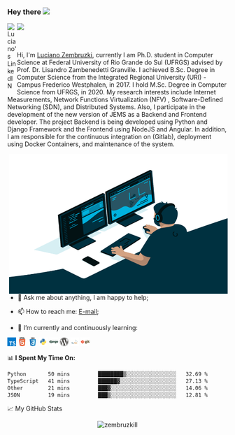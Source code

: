 ### Hey there <img src="https://media.giphy.com/media/hvRJCLFzcasrR4ia7z/giphy.gif" width="25px">
<a href="https://www.linkedin.com/in/luciano-zembruzki-406471172/">
  <img align="left" alt="Luciano's LinkedIN" width="22px" src="https://raw.githubusercontent.com/peterthehan/peterthehan/master/assets/linkedin.svg" />
</a>

![](https://visitor-badge.glitch.me/badge?page_id=zembruzkill.zembruzkill)

<br />

Hi, I'm [Luciano Zembruzki](https://zembruzkill.github.io/), currently I am Ph.D. student in Computer Science at Federal University of Rio Grande do Sul (UFRGS) advised by Prof. Dr. Lisandro Zambenedetti Granville. I achieved B.Sc. Degree in Computer Science from the Integrated Regional University (URI) - Campus Frederico Westphalen, in 2017. I hold M.Sc. Degree in Computer Science from UFRGS, in 2020. My research interests include Internet Measurements, Network Functions Virtualization (NFV) , Software-Defined Networking (SDN), and Distributed Systems. Also, I participate in the development of the new version of JEMS as a Backend and Frontend developer. The project Backend is being developed using Python and Django Framework and the Frontend using NodeJS and Angular. In addition, I am responsible for the continuous integration on (Gitlab), deployment using Docker Containers, and maintenance of the system.


  <img align="right" alt="GIF" src="https://github.com/zembruzkill/zembruzkill/blob/main/code.gif?raw=true" width="500" height="320" />
  
- 💬 Ask me about anything, I am happy to help;
- 📫 How to reach me: [E-mail](mailto:lzembruzki@inf.ufrgs.br);

- 🌱 I’m currently and continuously learning: 

<code><img height="20" src="https://raw.githubusercontent.com/github/explore/80688e429a7d4ef2fca1e82350fe8e3517d3494d/topics/typescript/typescript.png"></code>
<code><img height="20" src="https://raw.githubusercontent.com/github/explore/80688e429a7d4ef2fca1e82350fe8e3517d3494d/topics/html/html.png"></code>
<code><img height="20" src="https://raw.githubusercontent.com/github/explore/80688e429a7d4ef2fca1e82350fe8e3517d3494d/topics/css/css.png"></code>
<code><img height="20" src="https://raw.githubusercontent.com/github/explore/80688e429a7d4ef2fca1e82350fe8e3517d3494d/topics/python/python.png"></code>
<code><img height="20" src="https://raw.githubusercontent.com/github/explore/80688e429a7d4ef2fca1e82350fe8e3517d3494d/topics/django/django.png"></code>
<code><img height="20" src="https://raw.githubusercontent.com/github/explore/80688e429a7d4ef2fca1e82350fe8e3517d3494d/topics/wordpress/wordpress.png"></code>
<code><img height="20" src="https://raw.githubusercontent.com/github/explore/80688e429a7d4ef2fca1e82350fe8e3517d3494d/topics/mysql/mysql.png"></code>
<code><img height="20" src="https://raw.githubusercontent.com/github/explore/80688e429a7d4ef2fca1e82350fe8e3517d3494d/topics/git/git.png"></code>

📊 **I Spent My Time On:**
<!--START_SECTION:waka-->
```text
Python       50 mins         ████████▒░░░░░░░░░░░░░░░░   32.69 % 
TypeScript   41 mins         ██████▓░░░░░░░░░░░░░░░░░░   27.13 % 
Other        21 mins         ███▓░░░░░░░░░░░░░░░░░░░░░   14.06 % 
JSON         19 mins         ███▒░░░░░░░░░░░░░░░░░░░░░   12.81 % 
```
<!--END_SECTION:waka-->

📈 My GitHub Stats

<p align="center"> <img src="https://github-readme-stats.vercel.app/api?username=zembruzkill&show_icons=true&theme=buefy&count_private=true" alt="zembruzkill" />




